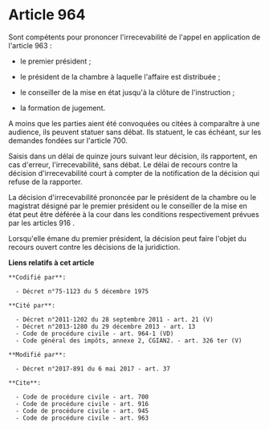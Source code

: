 # Article 964

Sont compétents pour prononcer l'irrecevabilité de l'appel en application de l'article 963 :

- le premier président ;

- le président de la chambre à laquelle l'affaire est distribuée ;

- le conseiller de la mise en état jusqu'à la clôture de l'instruction ;

- la formation de jugement.

A moins que les parties aient été convoquées ou citées à comparaître à une audience, ils peuvent statuer sans débat. Ils
statuent, le cas échéant, sur les demandes fondées sur l'article 700.

Saisis dans un délai de quinze jours suivant leur décision, ils rapportent, en cas d'erreur, l'irrecevabilité, sans débat. Le
délai de recours contre la décision d'irrecevabilité court à compter de la notification de la décision qui refuse de la
rapporter.

La décision d'irrecevabilité prononcée par le président de la chambre ou le magistrat désigné par le premier président ou le
conseiller de la mise en état peut être déférée à la cour dans les conditions respectivement prévues par les articles 916 .

Lorsqu'elle émane du premier président, la décision peut faire l'objet du recours ouvert contre les décisions de la
juridiction.

**Liens relatifs à cet article**

	**Codifié par**:

	  - Décret n°75-1123 du 5 décembre 1975

	**Cité par**:

	  - Décret n°2011-1202 du 28 septembre 2011 - art. 21 (V)
	  - Décret n°2013-1280 du 29 décembre 2013 - art. 13
	  - Code de procédure civile - art. 964-1 (VD)
	  - Code général des impôts, annexe 2, CGIAN2. - art. 326 ter (V)

	**Modifié par**:

	  - Décret n°2017-891 du 6 mai 2017 - art. 37

	**Cite**:

	  - Code de procédure civile - art. 700
	  - Code de procédure civile - art. 916
	  - Code de procédure civile - art. 945
	  - Code de procédure civile - art. 963
